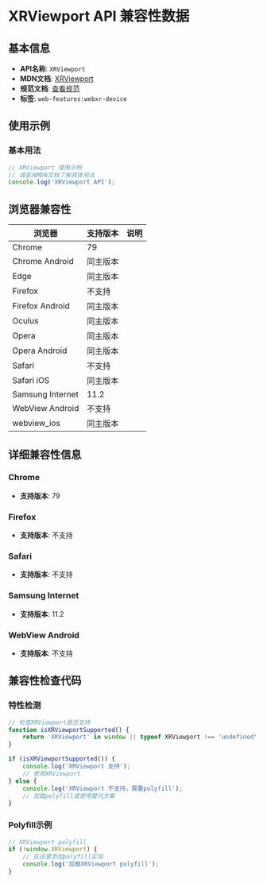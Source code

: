 # XRViewport API 兼容性数据

## 基本信息

- **API名称**: `XRViewport`
- **MDN文档**: [XRViewport](https://developer.mozilla.org/docs/Web/API/XRViewport)
- **规范文档**: [查看规范](https://immersive-web.github.io/webxr/#xrviewport-interface)
- **标签**: `web-features:webxr-device`

## 使用示例

### 基本用法

```javascript
// XRViewport 使用示例
// 请查阅MDN文档了解具体用法
console.log('XRViewport API');
```

## 浏览器兼容性

| 浏览器 | 支持版本 | 说明 |
|--------|----------|------|
| Chrome | 79 |  |
| Chrome Android | 同主版本 |  |
| Edge | 同主版本 |  |
| Firefox | 不支持 |  |
| Firefox Android | 同主版本 |  |
| Oculus | 同主版本 |  |
| Opera | 同主版本 |  |
| Opera Android | 同主版本 |  |
| Safari | 不支持 |  |
| Safari iOS | 同主版本 |  |
| Samsung Internet | 11.2 |  |
| WebView Android | 不支持 |  |
| webview_ios | 同主版本 |  |

## 详细兼容性信息

### Chrome

- **支持版本**: 79

### Firefox

- **支持版本**: 不支持

### Safari

- **支持版本**: 不支持

### Samsung Internet

- **支持版本**: 11.2

### WebView Android

- **支持版本**: 不支持

## 兼容性检查代码

### 特性检测

```javascript
// 检查XRViewport是否支持
function isXRViewportSupported() {
    return 'XRViewport' in window || typeof XRViewport !== 'undefined';
}

if (isXRViewportSupported()) {
    console.log('XRViewport 支持');
    // 使用XRViewport
} else {
    console.log('XRViewport 不支持，需要polyfill');
    // 加载polyfill或使用替代方案
}
```

### Polyfill示例

```javascript
// XRViewport polyfill
if (!window.XRViewport) {
    // 在这里添加polyfill实现
    console.log('加载XRViewport polyfill');
}
```

